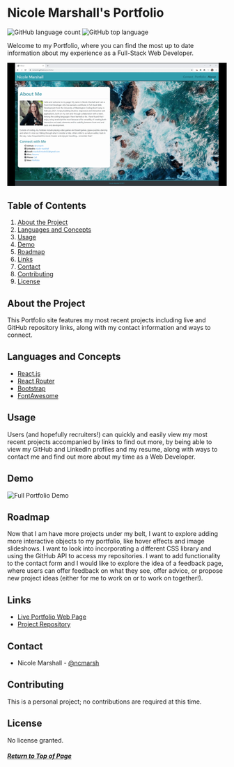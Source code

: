 # Nicole Marshall's Portfolio

![GitHub language count](https://img.shields.io/github/languages/count/ncmarsh/portfolio)
![GitHub top language](https://img.shields.io/github/languages/top/ncmarsh/portfolio)

Welcome to my Portfolio, where you can find the most up to date information about my experience as a Full-Stack Web Developer.

![Examples](./public/demo/quick-portfolio-demo.gif)

## Table of Contents

1. [About the Project](#About-the-Project)
1. [Languages and Concepts](#Languages-and-Concepts)
1. [Usage](#Usage)
1. [Demo](#Demo)
1. [Roadmap](#Roadmap)
1. [Links](#Links)
1. [Contact](#Contact)
1. [Contributing](#Contributing)
1. [License](#License)

## About the Project

This Portfolio site features my most recent projects including live and GitHub repository links, along with my contact information and ways to connect.

## Languages and Concepts

- [React.js](https://reactjs.org/)
- [React Router](https://reactrouter.com/)
- [Bootstrap](https://getbootstrap.com/)
- [FontAwesome](https://fontawesome.com/how-to-use/on-the-web/using-with/react)

## Usage

Users (and hopefully recruiters!) can quickly and easily view my most recent projects accompanied by links to find out more, by being able to view my GitHub and LinkedIn profiles and my resume, along with ways to contact me and find out more about my time as a Web Developer.

## Demo

![Full Portfolio Demo](./public/demo/full-demo.gif)

## Roadmap

Now that I am have more projects under my belt, I want to explore adding more interactive objects to my portfolio, like hover effects and image slideshows. I want to look into incorporating a different CSS library and using the GitHub API to access my repositories. I want to add functionality to the contact form and I would like to explore the idea of a feedback page, where users can offer feedback on what they see, offer advice, or propose new project ideas (either for me to work on or to work on together!).

## Links

- [Live Portfolio Web Page](https://ncmarsh.github.io/portfolio/)
- [Project Repository](https://github.com/ncmarsh/portfolio) 

## Contact

- Nicole Marshall - [@ncmarsh](https://github.com/ncmarsh)

## Contributing

This is a personal project; no contributions are required at this time.

## License

No license granted.

##### [Return to Top of Page](#Nicole-Marshall's-Portfolio)